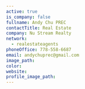 ```yaml
---
active: true
is_company: false
fullname: Andy Chu PREC
contactTitle: Real Estate
company: Nu Stream Realty
network:
  - realestateagents
phoneOffice: 778-558-6687
email: andychuprec@gmail.com
image_path:
color:
website:
profile_image_path:
---
```



